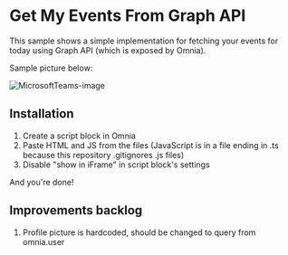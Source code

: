 # Get My Events From Graph API

This sample shows a simple implementation for fetching your events for today using Graph API (which is exposed by Omnia).

Sample picture below:

![MicrosoftTeams-image](https://user-images.githubusercontent.com/4086860/168038932-42947e4d-5358-422f-875f-7e8908524722.png)

## Installation

1. Create a script block in Omnia
2. Paste HTML and JS from the files (JavaScript is in a file ending in .ts because this repository .gitignores .js files)
3. Disable "show in iFrame" in script block's settings

And you're done!

## Improvements backlog

1. Profile picture is hardcoded, should be changed to query from omnia.user

